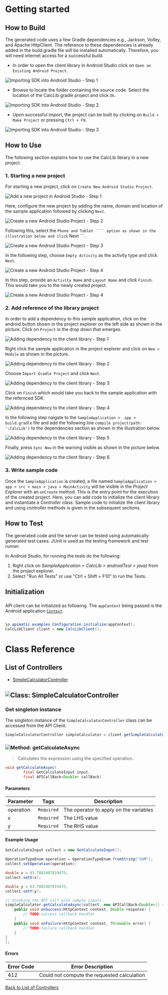 # Getting started

## How to Build

The generated code uses a few Gradle dependencies e.g., Jackson, Volley,
and Apache HttpClient. The reference to these dependencies is already
added in the build.gradle file will be installed automatically. Therefore,
you will need internet access for a successful build.

* In order to open the client library in Android Studio click on ``` Open an Existing Android Project ```.

![Importing SDK into Android Studio - Step 1](https://apidocs.io/illustration/android?step=import1&workspaceFolder=Calc&workspaceName=CalcLib&projectName=CalcLib&rootNamespace=io.apimatic.examples)

* Browse to locate the folder containing the source code. Select the location of the CalcLib gradle project and click ``` Ok ```.

![Importing SDK into Android Studio - Step 2](https://apidocs.io/illustration/android?step=import2&workspaceFolder=Calc&workspaceName=CalcLib&projectName=CalcLib&rootNamespace=io.apimatic.examples)

* Upon successful import, the project can be built by clicking on ``` Build > Make Project ``` or  pressing ``` Ctrl + F9 ```.

![Importing SDK into Android Studio - Step 3](https://apidocs.io/illustration/android?step=import3&workspaceFolder=Calc&workspaceName=CalcLib&projectName=CalcLib&rootNamespace=io.apimatic.examples)

## How to Use

The following section explains how to use the CalcLib library in a new project.

### 1. Starting a new project 

For starting a new project, click on ``` Create New Android Studio Project ```.

![Add a new project in Android Studio - Step 1](https://apidocs.io/illustration/android?step=createNewProject0&workspaceFolder=Calc&workspaceName=CalcLib&projectName=CalcLib&rootNamespace=io.apimatic.examples)

Here, configure the new project by adding the name, domain and location of the sample application followed by clicking ``` Next ```.

![Create a new Android Studio Project - Step 2](https://apidocs.io/illustration/android?step=createNewProject1&workspaceFolder=Calc&workspaceName=CalcLib&projectName=CalcLib&rootNamespace=io.apimatic.examples)

Following this, select the ``` Phone and Tablet ```` option as shown in the illustration below and click ``` Next ```. 

![Create a new Android Studio Project - Step 3](https://apidocs.io/illustration/android?step=createNewProject2&workspaceFolder=Calc&workspaceName=CalcLib&projectName=CalcLib&rootNamespace=io.apimatic.examples)

In the following step, choose ``` Empty Activity ``` as the activity type and click ``` Next ```.

![Create a new Android Studio Project - Step 4](https://apidocs.io/illustration/android?step=createNewProject3&workspaceFolder=Calc&workspaceName=CalcLib&projectName=CalcLib&rootNamespace=io.apimatic.examples)

In this step, provide an ``` Activity Name ``` and ``` Layout Name ``` and click ``` Finish ```.  This would take you to the newly created project.

![Create a new Android Studio Project - Step 4](https://apidocs.io/illustration/android?step=createNewProject4&workspaceFolder=Calc&workspaceName=CalcLib&projectName=CalcLib&rootNamespace=io.apimatic.examples)

### 2. Add reference of the library project

In order to add a dependency to this sample application, click on the android button shown in the project explorer on the left side as shown in the picture. Click on ``` Project ``` in the drop down that emerges.  

![Adding dependency to the client library - Step 1](https://apidocs.io/illustration/android?step=testProject0&workspaceFolder=Calc&workspaceName=CalcLib&projectName=CalcLib&rootNamespace=io.apimatic.examples)

Right click the sample application in the project explorer and click on ``` New > Module ```  as shown in the picture.

![Adding dependency to the client library - Step 2](https://apidocs.io/illustration/android?step=testProject1&workspaceFolder=Calc&workspaceName=CalcLib&projectName=CalcLib&rootNamespace=io.apimatic.examples)

Choose ``` Import Gradle Project ``` and click ``` Next ```.

![Adding dependency to the client library - Step 3](https://apidocs.io/illustration/android?step=testProject2&workspaceFolder=Calc&workspaceName=CalcLib&projectName=CalcLib&rootNamespace=io.apimatic.examples)

Click on ``` Finish ``` which would take you back to the sample application with the refernced SDK. 

![Adding dependency to the client library - Step 4](https://apidocs.io/illustration/android?step=testProject3&workspaceFolder=Calc&workspaceName=CalcLib&projectName=CalcLib&rootNamespace=io.apimatic.examples)

In the following step naigate to the ``` SampleApplication >  app > build.gradle ``` file and add the following line ```compile project(path: ':CalcLib')``` to the dependencies section as shown in the illustration below.

![Adding dependency to the client library - Step 5](https://apidocs.io/illustration/android?step=testProject4&workspaceFolder=Calc&workspaceName=CalcLib&projectName=CalcLib&rootNamespace=io.apimatic.examples)

Finally, press ``` Sync Now ``` in the warning visible as shown in the picture below.

![Adding dependency to the client library - Step 6](https://apidocs.io/illustration/android?step=testProject5&workspaceFolder=Calc&workspaceName=CalcLib&projectName=CalcLib&rootNamespace=io.apimatic.examples)

### 3. Write sample code

Once the ``` SampleApplication ``` is created, a file named ``` SampleApplication > app > src > main > java > MainActivity ``` will be visible in the *Project Explorer* with an ``` onCreate ``` method. This is the entry point for the execution of the created project.
Here, you can add code to initialize the client library and instantiate a *Controller* class. Sample code to initialize the client library and using controller methods is given in the subsequent sections.

## How to Test

The generated code and the server can be tested using automatically generated test cases. 
JUnit is used as the testing framework and test runner.

In Android Studio, for running the tests do the following:

1. Right click on *SampleApplication > CalcLib > androidTest > java)* from the project explorer.
2. Select "Run All Tests" or use "Ctrl + Shift + F10" to run the Tests.

## Initialization

### 

API client can be initialized as following. The `appContext` being passed is the Android application [`Context`](https://developer.android.com/reference/android/content/Context.html).

```java

io.apimatic.examples.Configuration.initialize(appContext);
CalcLibClient client = new CalcLibClient();
```

# Class Reference

## <a name="list_of_controllers"></a>List of Controllers

* [SimpleCalculatorController](#simple_calculator_controller)

## <a name="simple_calculator_controller"></a>![Class: ](https://apidocs.io/img/class.png "io.apimatic.examples.controllers.SimpleCalculatorController") SimpleCalculatorController

### Get singleton instance

The singleton instance of the ``` SimpleCalculatorController ``` class can be accessed from the API Client.

```java
SimpleCalculatorController simpleCalculator = client.getSimpleCalculator();
```

### <a name="get_calculate_async"></a>![Method: ](https://apidocs.io/img/method.png "io.apimatic.examples.controllers.SimpleCalculatorController.getCalculateAsync") getCalculateAsync

> Calculates the expression using the specified operation.


```java
void getCalculateAsync(
        final GetCalculateInput input,
        final APICallBack<Double> callBack)
```

#### Parameters

| Parameter | Tags | Description |
|-----------|------|-------------|
| operation |  ``` Required ```  | The operator to apply on the variables |
| x |  ``` Required ```  | The LHS value |
| y |  ``` Required ```  | The RHS value |


#### Example Usage

```java
GetCalculateInput collect = new GetCalculateInput();

OperationTypeEnum operation = OperationTypeEnum.fromString("SUM");
collect.setOperation(operation);

double x = 83.7882487819475;
collect.setX(x);

double y = 83.7882487819475;
collect.setY(y);

// Invoking the API call with sample inputs
simpleCalculator.getCalculateAsync(collect, new APICallBack<Double>() {
    public void onSuccess(HttpContext context, Double response) {
        // TODO success callback handler
    }
    public void onFailure(HttpContext context, Throwable error) {
        // TODO failure callback handler
    }
}
);

```

#### Errors

| Error Code | Error Description |
|------------|-------------------|
| 412 | Could not compute the requested calculation |



[Back to List of Controllers](#list_of_controllers)



